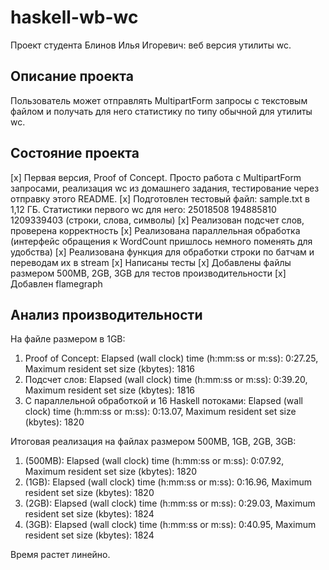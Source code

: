 # haskell-wb-wc

Проект студента Блинов Илья Игоревич: веб версия утилиты wc.

## Описание проекта

Пользователь может отправлять MultipartForm запросы с текстовым файлом и получать для него статистику по типу обычной для утилиты wc.

## Состояние проекта

[x] Первая версия, Proof of Concept. Просто работа с MultipartForm запросами, реализация wc из домашнего задания, тестирование через отправку этого README.
[x] Подготовлен тестовый файл: sample.txt в 1,12 ГБ. Статистики первого wc для него: 25018508 194885810 1209339403 (строки, слова, символы)
[x] Реализован подсчет слов, проверена корректность
[x] Реализована параллельная обработка (интерфейс обращения к WordCount пришлось немного поменять для удобства)
[x] Реализована функция для обработки строки по батчам и переводам их в stream
[x] Написаны тесты
[x] Добавлены файлы размером 500MB, 2GB, 3GB для тестов производительности
[x] Добавлен flamegraph

## Анализ производительности

На файле размером в 1GB:
1. Proof of Concept: Elapsed (wall clock) time (h:mm:ss or m:ss): 0:27.25, Maximum resident set size (kbytes): 1816
2. Подсчет слов: Elapsed (wall clock) time (h:mm:ss or m:ss): 0:39.20, Maximum resident set size (kbytes): 1816
3. С параллельной обработкой и 16 Haskell потоками: Elapsed (wall clock) time (h:mm:ss or m:ss): 0:13.07, Maximum resident set size (kbytes): 1820

Итоговая реализация на файлах размером 500MB, 1GB, 2GB, 3GB:
1. (500MB): Elapsed (wall clock) time (h:mm:ss or m:ss): 0:07.92, Maximum resident set size (kbytes): 1820
2. (1GB): Elapsed (wall clock) time (h:mm:ss or m:ss): 0:16.96, Maximum resident set size (kbytes): 1820
3. (2GB): Elapsed (wall clock) time (h:mm:ss or m:ss): 0:29.03, Maximum resident set size (kbytes): 1824
4. (3GB): Elapsed (wall clock) time (h:mm:ss or m:ss): 0:40.95, Maximum resident set size (kbytes): 1824

Время растет линейно.